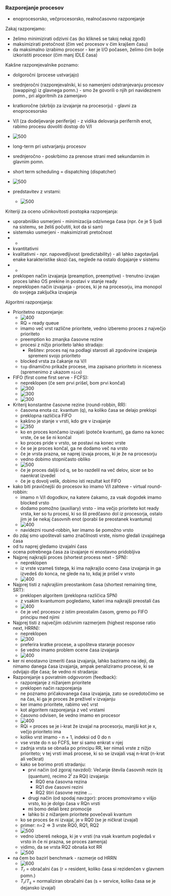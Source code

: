 ### Razporejanje procesov

- enoprocesorsko, večprocesorsko, realnočasovno razporejanje

Zakaj razporejamo:
- želimo minimizirati odzivni čas (ko klikneš se takoj nekaj zgodi)
- maksimizirati pretočnost (čim več procesov v čim krajšem času)
- da maksimalno izrabimo procesor - ker je I/O počasen, želimo čim bolje izkoristiti procesor (čim manj IDLE časa)

Kakšne razporejevalnike poznamo:
- dolgoročni (procese ustvarjajo)
- srednjeročni (razporejevalniki, ki so namenjeni odstranjevanju procesov (swapping) iz glavnega pomn.) - smo že govorili o njih pri navideznem pomn., pri algoritmih za zamenjavo
- kratkoročne (skrbijo za izvajanje na procesorju) - glavni za enoprocesorsko
- V/I (za dodeljevanje periferije) - z vidika delovanja perifernih enot, rabimo procesu dovoliti dostop do V/I

- ![500](../../Images/Pasted%20image%2020240506135152.png)
- long-term pri ustvarjanju procesov
- srednjeročno - poskrbimo za prenose strani med sekundarnim in glavnim pomn.
- short term scheduling = dispatching (dispatcher)
- ![500](../../Images/Pasted%20image%2020240506135344.png)
- predstavitev z vrstami:
	- ![500](../../Images/Pasted%20image%2020240506135444.png)

Kriteriji za oceno učinkovitosti postopka razporejanja:
- uporabniško usmerjeni - minimizacija odzivnega časa (npr. če je 5 ljudi na sistemu, se želiš počutiti, kot da si sam)
- sistemsko usmerjeni - maksimizirati pretočnost
- -
- kvantitativni
- kvalitativni - npr. napovedljivost (predictability) - ali lahko zagotavljaš enake karakteristike skozi čas, neglede na ostalo dogajanje v sistemu
- -
- preklopen način izvajanja (preamption, preemptive) - trenutno izvajan proces lahko OS prekine in postavi v stanje ready
- nepreklopen način izvajanja - proces, ki je na procesorju, ima monopol do svojega zaključka izvajanja

Algoritmi razporejanja:
- Prioritetno razporejanje:
	- ![400](../../Images/Pasted%20image%2020240506141747.png)
	- RQ = ready queue
	- imamo več vrst različne prioritete, vedno izberemo proces z največjo prioriteto
	- preemption ko zmanjka časovne rezine
	- procesi z nižjo prioriteto lahko stradajo:
		- Rešitev: proces naj na podlagi starosti ali zgodovine izvajanja spremeni svojo prioriteto
	- blocked vrsta za čakanje na V/I
	- `top` dinamično prikaže procese, ima zapisano prioriteto in niceness (spremenimo z ukazom `nice`)
- FIFO (first come first serve - FCFS):
	- nepreklopen (če sem prvi prišel, bom prvi končal)
	- ![300](../../Images/Pasted%20image%2020240506142226.png)
	- ![300](../../Images/Pasted%20image%2020240506145256.png)
	- ![300](../../Images/Pasted%20image%2020240506142756.png)
- Kriterij konstantne časovne rezine (round-robbin, RR):
	- časovna enota oz. kvantum (q), na koliko časa se delajo preklopi
	- preklopna različica FIFO
	- kakšno je stanje v vrsti, kdo gre v izvajanje
	- ![350](../../Images/Pasted%20image%2020240506143245.png)
	- ko en proces končamo izvajati (poteče kvantum), ga damo na konec vrste, če se še ni končal
	- ko proces pride v vrsto, se postavi na konec vrste
	- če se je proces končal, ga ne dodamo več na vrsto
	- če je vrsta prazna, se naprej izvaja proces, ki je že na procesorju
	- vedno dobimo stopničasto obliko
	- ![500](../../Images/Pasted%20image%2020240506143908.png)
	- če je proces daljši od q, se bo razdelil na več delov, sicer se bo naenkrat izvedel
	- če je q dovolj velik, dobimo isti rezultat kot FIFO
- kako biti pravičnejši do procesov ko imamo V/I zahteve - virtual round-robbin:
	- imamo n V/I dogodkov, na katere čakamo, za vsak dogodek imamo blocked vrsto
	- dodamo pomožno (auxiliary) vrsto - ima večjo prioriteto kot ready vrsta, ker so tu procesi, ki so šli predčasno dol iz procesorja, ostalo jim je še nekaj časovnih enot (porabi še preostanek kvantuma)
	- ![400](../../Images/Pasted%20image%2020240506144531.png)
	- navidezni round-robbin, ker imamo še pomožno vrsto
- do zdaj smo upoštevali samo značilnosti vrste, nismo gledali izvajalnega časa
- od tu naprej gledamo izvajalni čass
- ocena potrebnega časa za izvajanje ni enostavno pridobljiva
- Najprej najkrajši proces (shortest process next - SPN):
	- nepreklopen
	- iz vrste vzameš tistega, ki ima najkrajšo oceno časa izvajanja in ga izvedeš do konca, ne glede na to, kdaj je prišel v vrsto
	- ![400](../../Images/Pasted%20image%2020240506145005.png)
- Najprej tisti z najkrajšim preostankom časa (shortest remaining time, SRT):
	- preklopen algoritem (preklopna različica SPN)
	- z vsakim kvantumom pogledamo, kateri ima najkrajši preostali čas
	- ![400](../../Images/Pasted%20image%2020240506145329.png)
	- če je več procesov z istim preostalim časom, gremo po FIFO principu med njimi
- Najprej tisti z največjim odzivnim razmerjem (highest response ratio next, HRRN):
	- nepreklopen
	- ![300](../../Images/Pasted%20image%2020240506145702.png)
	- preferira kratke procese, a upošteva staranje pocesov
	- še vedno imamo problem ocene časa izvajanja
	- ![400](../../Images/Pasted%20image%2020240506145747.png)
- ker ni enostavno izmeriti časa izvajanja, lahko baziramo na ideji, da nimamo danega časa izvajanja, ampak penaliziramo procese, ki se odvijajo dlje časa; še vedno ni stradanja:
- Razporejanje s povratnim odgovorom (feedback):
	- razporejanje z nižanjem prioritete
	- preklopen način razporejanja
	- ne poznamo pričakovanega časa izvajanja, zato se osredotočimo se na čas, ki ga je proces že preživel v izvajanju
	- ker imamo prioritete, rabimo več vrst
	- kot algoritem razporejanja z več vrstami
	- časovno odvisen, še vedno imamo en procesor
	- ![400](../../Images/Pasted%20image%2020240506152144.png)
	- RQi = proces se je i-krat že izvajal na procesorju, manjši kot je x, večjo prioriteto ima
	- koliko vrst imamo - n + 1, indeksi od 0 do n
	- vse vrste do n so FCFS, ker si samo enkrat v njej
	- zadnja vrsta se obnaša po principu RR, ker nimaš vrste z nižjo prioriteto; v tej vrsti imaš procese, ki so se izvajali vsaj n-krat (n-krat ali večkrat)
	- kako se borimo proti stradanju:
		- prvi način (od zgoraj navzdol): Večanje števila časovnih rezin (q (quantum), recimo $2^i$ za RQi) izvajanja:
			- RQ0 ena časovna rezina
			- RQ1 dve časovni rezini
			- RQ2 štiri časovne rezine ...
		- drugi način (od spodaj navzgor): proces promoviramo v višjo vrsto, ko je dolgo časa v RQn vrsti
		- mi bomo delali brez promocije
		- lahko bi z nižanjem prioritete povečevali kvantum
	- ko se proces še ni izvajal, je v RQ0 (se je ničkrat izvajal)
	- primer: n=2 => 3 vrste RQ0, RQ1, RQ2
	- ![500](../../Images/Pasted%20image%2020240506153041.png)
	- vedno izbereš nekoga, ki je v vrsti (na vsak kvantum pogledaš v vrsto in če ni prazna, se proces zamenja)
	- vidimo, da se vrsta RQ2 obnaša kot RR
	- ![500](../../Images/IMG_20240506_153842.jpg)
- na čem bo bazirl benchmark - razmerje od HRRN
	- ![600](../../Images/Pasted%20image%2020240506154733.png)
	- $T_r$ = obračalni čas (r = resident, koliko časa si rezidenčen v glavnem pomn.)
	- $T_r / T_s$ = normaliziran obračalni čas (s = service, koliko časa se je dejansko izvajal)
